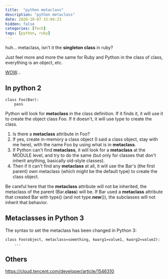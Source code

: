 ```yaml
---
title:  "python metaclass"
description: "python metaclass"
date: 2020-10-07 15:04:23
hidden: false
categories: [Tech]
tags: [python, ruby]
---
```


huh... metaclass, isn't it the **singleton class** in ruby?

Just feel more and more the same for Ruby and Python in the class of class, everything is an object, etc.

[WOW](https://stackoverflow.com/questions/100003/what-are-metaclasses-in-python?answertab=votes#tab-top)...

## In python 2 

```
class Foo(Bar):
    pass
```

Python will look for __metaclass__ in the class definition. If it finds it, it will use it to create the object class Foo. If it doesn't, it will use type to create the class.

1. Is there a __metaclass__ attribute in Foo?
2. If yes, create in-memory a class object (I said a class object, stay with me here), with the name Foo by using what is in __metaclass__.
3. If Python can't find __metaclass__, it will look for a __metaclass__ at the MODULE level, and try to do the same (but only for classes that don't inherit anything, basically old-style classes).
4. Then if it can't find any __metaclass__ at all, it will use the Bar's (the first parent) own metaclass (which might be the default type) to create the class object.

Be careful here that the __metaclass__ attribute will not be inherited, the metaclass of the parent (Bar.__class__) will be. If Bar used a __metaclass__ attribute that created Bar with type() (and not type.__new__()), the subclasses will not inherit that behavior.


## Metaclasses in Python 3

The syntax to set the metaclass has been changed in Python 3:

```
class Foo(object, metaclass=something, kwarg1=value1, kwarg2=value2):
    ...
```

## Others 

https://cloud.tencent.com/developer/article/1546310